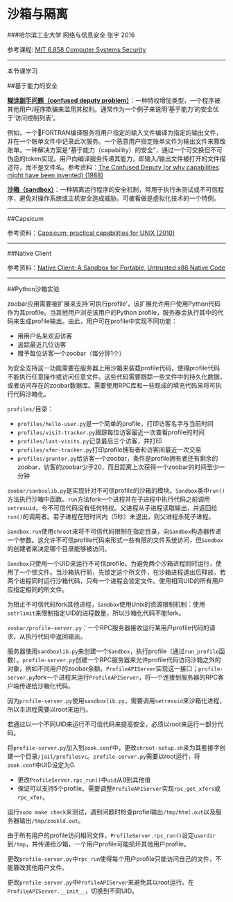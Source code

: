 # 沙箱与隔离


###哈尔滨工业大学 网络与信息安全 张宇 2016

参考课程: [MIT 6.858 Computer Systems Security](http://ocw.mit.edu/courses/electrical-engineering-and-computer-science/6-858-computer-systems-security-fall-2014/index.htm) 

---

本节课学习

##基于能力的安全

[**糊涂副手问题（confused deputy problem）**](https://en.wikipedia.org/wiki/Confused_deputy_problem)：一种特权增加类型，一个程序被其他用户/程序欺骗来滥用其权利。通常作为一个例子来说明‘基于能力’的安全优于‘访问控制列表’。

例如，一个FORTRAN编译服务将用户指定的输入文件编译为指定的输出文件，并在一个账单文件中记录此次服务。一个恶意用户指定账单文件为输出文件来篡改账单。一种解决方案是“基于能力（capability）的安全”，通过一个可交换但不可伪造的token实现。用户向编译服务传递其能力，即输入/输出文件被打开的文件描述符，而不是文件名。参考资料：[The Confused Deputy (or why capabilities might have been invented) (1988)](supplyments/The-Confused-Deputy.pdf)

[**沙箱（sandbox）**](https://en.wikipedia.org/wiki/Sandbox_(computer_security))：一种隔离运行程序的安全机制，常用于执行未测试或不可信程序，避免对操作系统或主机安全造成威胁。可被看做是虚拟化技术的一个特例。

---

##Capsicum

参考资料：[Capsicum: practical capabilities for UNIX (2010)](supplyments/Capsicum-practical-capabilities-for-UNIX.pdf)


---
##Native Client

参考资料：[Native Client: A Sandbox for Portable, Untrusted x86 Native Code](supplyments/)

---

##Python沙箱实验

zoobar应用需要被扩展来支持‘可执行profile’，该扩展允许用户使用Python代码作为其profile。当其他用户浏览该用户的Python profile，服务器会执行其中的代码来生成profile输出。由此，用户可在profile中实现不同功能：

- 用用户名来欢迎访客
- 追踪最近几位访客
- 赠予每位访客一个zoobar（每分钟1个）

为安全支持这一功能需要在服务器上用沙箱来装载profile代码，使得profile代码不能执行任意操作或访问任意文件。这些代码需要跟踪一些文件中的持久化数据，或者访问存在的zoobar数据库。需要使用RPC库和一些现成的填充代码来将可执行代码沙箱化。

`profiles/`目录：

- `profiles/hello-user.py`是一个简单的profile，打印访客名字与当前时间
- `profiles/visit-tracker.py`跟踪每位访客最近一次查看profile的时间
- `profiles/last-visits.py`记录最后三个访客，并打印
- `profiles/xfer-tracker.py`打印profile拥有者和访客间最近一次交易
- `profiles/granter.py`给访客一个zoobar，条件是profile拥有者还有剩余的zoobar，访客的zoobar少于20，而且距离上次获得一个zoobar的时间至少一分钟

`zoobar/sanboxlib.py`是实现针对不可信profile的沙箱的模块。`Sandbox`类中`run()`方法执行沙箱中函数。`run`方法fork一个进程并在子进程中执行代码之前调用`setresuid`，令不可信代码没有任何特权。父进程从子进程读取输出，并返回给`run()`的调用者。若子进程在短时间内（5秒）未退出，则父进程杀死子进程。

`Sandbox.run`使用`chroot`来将不可信代码限制在指定目录，向`Sandbox`构造器传递一个参数。这允许不可信profile代码来形式一些有限的文件系统访问，但`Sandbox`的创建者来决定哪个目录能够被访问。

`Sandbox`只使用一个UID来运行不可信profile。为避免两个沙箱进程同时运行，使用了一个锁文件。当沙箱执行前，先锁定这个所文件，在沙箱进程退出后释放。若两个进程同时运行沙箱代码，只有一个进程会锁定文件。使用相同UID的所有用户应指定相同的所文件。

为阻止不可信代码fork其他进程，`Sandbox`使用Unix的资源限制机制：使用`setrlimit`来限制指定UID的进程数量，所以沙箱化代码不能fork。

`zoobar/profile-server.py`：一个RPC服务器接收运行某用户profile代码的请求，从执行代码中返回输出。

服务器使用`sandboxlib.py`来创建一个`Sandbox`，执行profile（通过`run_profile`函数）。`profile-server.py`创建一个RPC服务器来允许profile代码访问沙箱之外的对象，例如不同用户的zoobar余额。`ProfileAPIServer`实现这一接口；`profile-server.py`fork一个进程来运行`ProfileAPIServer`，将一个连接到服务器的RPC客户端传递给沙箱化代码。

因为`profile-server.py`使用`sandboxlib.py`，需要调用`setresuid`来沙箱化进程，所以主进程需要以root来运行。

若通过以一个不同UID来运行不可信代码来提高安全，必须以root来运行一部分代码。

将`profile-server.py`加入到`zook.conf`中，更改`chroot-setup.sh`来为其套接字创建一个目录`/jail/profilesvc`。`profile-server.py`需要以root运行，将`zook.conf`中UID设定为0.

- 更改`ProfileServer.rpc_run()`中`uid`从0到其他值
- 保证可以支持5个profile。需要调整`ProfileAPIServer`实现`rpc_get_xfers`或`rpc_xfer`。

运行`sudo make check`来测试，遇到问题时检查profiel输出`/tmp/html.out`以及服务器输出`/tmp/zookld.out`。

由于所有用户的profile访问相同文件，`ProfileServer.rpc_run()`设定`userdir`到`/tmp`，并传递给沙箱，一个用户profile可能损坏其他用户profile。

更改`profile-server.py`中`rpc_run`使得每个用户profile只能访问自己的文件，不能篡改其他用户文件。

更改`profile-server.py`中`ProfileAPIServer`来避免其以root运行。在`ProfileAPIServer.__init__`，切换到不同UID。

